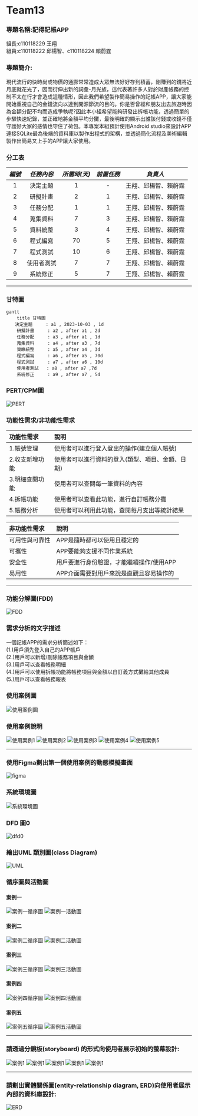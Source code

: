 # Team13
### 專題名稱:記得記帳APP  
組長:c110118229 王翔  
組員:c110118222 邱楊智、c110118224 賴蔚霆  

### 專題簡介:  
現代流行的快時尚或物價的通膨常常造成大眾無法好好存到積蓄，剛賺到的錢將近月底就花光了，因而衍伸出新的詞彙-月光族，這代表著許多人對於財產帳務的控制不太在行才會造成這種情形，因此我們希望製作簡易操作的記帳APP，讓大家能開始重視自己的金錢流向以達到開源節流的目的。你是否曾經和朋友出去旅遊時因為金額分配不均而造成爭執呢?因此本小組希望能夠研發出拆帳功能，透過簡單的步驟快速紀錄，並正確地將金額平均分攤，最後明確的顯示出誰該付錢或收錢不僅守護好大家的感情也守住了荷包。本專案本組預計使用Android studio來設計APP連接SQLite最為後端的資料庫以製作出程式的架構，並透過簡化流程及美術編輯製作出簡易又上手的APP讓大家使用。  

### 分工表
|  *編號*  |  *任務內容*  |  *所需時(天)*  |  *前置任務*  |  *負責人*  |
| :------: |   :------:  |    :------:   |   :------:  |  :------:  |
|     1    |   決定主題   |       1       |      -      |王翔、邱楊智、賴蔚霆|
|     2    |   研擬計畫   |       2       |      1      |王翔、邱楊智、賴蔚霆|
|     3    |   任務分配   |       1       |      1      |王翔、邱楊智、賴蔚霆|
|     4    |   蒐集資料   |       7       |      3      |王翔、邱楊智、賴蔚霆|
|     5    |   資料統整   |       3       |      4      |王翔、邱楊智、賴蔚霆|
|     6    |   程式編寫   |       70      |      5      |王翔、邱楊智、賴蔚霆|
|     7    |   程式測試   |       10      |      6      |王翔、邱楊智、賴蔚霆|
|     8    |  使用者測試  |       7       |      7      |王翔、邱楊智、賴蔚霆|
|     9    |  系統修正    |       5       |      7      |王翔、邱楊智、賴蔚霆|
---
### 甘特圖
```mermaid
gantt
    title 甘特圖
　　決定主題     : a1 , 2023-10-03 , 1d
    研擬計畫     : a2 , after a1 , 2d
    任務分配     : a3 , after a1 , 1d
    蒐集資料     : a4 , after a3 , 7d
    資瞭統整     : a5 , after a4 , 3d
    程式編寫     : a6 , after a5 , 70d
    程式測試     : a7 , after a6 , 10d
    使用者測試   : a8 , after a7 ,7d
    系統修正     : a9 , after a7 , 5d
```
### PERT/CPM圖
![PERT](PERT.png "PERT圖") 

### 功能性需求/非功能性需求

|功能性需求|說明|
| :------ | :------ |
| 1.帳號管理|使用者可以進行登入登出的操作(建立個人帳號) |
| 2.收支新增功能|使用者可以進行資料的登入(類型、項目、金額、日期)|
| 3.明細查閱功能|使用者可以查閱每一筆資料的內容|
| 4.拆帳功能|使用者可以查看此功能，進行自訂帳務分攤|
| 5.帳務分析|使用者可以利用此功能，查閱每月支出等統計結果|

|非功能性需求|說明|
| :-|:------|
|可用性與可靠性| APP是隨時都可以使用且穩定的|
|可攜性| APP要能夠支援不同作業系統|
|安全性| 用戶要進行身份驗證，才能繼續操作/使用APP|
|易用性| APP介面需要對用戶來說是直觀且容易操作的|  

---
### 功能分解圖(FDD)  

![FDD](功能分解圖.png "FDD圖")  

### 需求分析的文字描述  

一個記帳APP的需求分析簡述如下：  
(1.)用戶須先登入自己的APP帳戶  
(2.)用戶可以新增/刪除帳務項目與金額  
(3.)用戶可以查看帳務明細  
(4.)用戶可以使用拆帳功能將帳務項目與金額以自訂義方式攤給其他成員  
(5.)用戶可以查看帳務報表 

### 使用案例圖  
![使用案例圖](使用案例圖.png "使用案例圖")  

### 使用案例說明
![使用案例1](使用案例1.png "使用案例1") 
![使用案例2](使用案例2.png "使用案例2") 
![使用案例3](使用案例3.png "使用案例3") 
![使用案例4](使用案例4.png "使用案例4") 
![使用案例5](使用案例5.png "使用案例5") 

---

### 使用Figma劃出第一個使用案例的動態模擬畫面  
![figma](FigmaProject.png "figma") 
### 系統環境圖  
![系統環境圖](系統環境圖.png "系統環境圖") 
### DFD 圖0  
![dfd0](dfd0.png "dfd0")

### 繪出UML 類別圖(class Diagram)
![UML](UML.png "UML")

### 循序圖與活動圖

#### 案例一
![案例一循序圖](案例一循序圖.png "案例一循序圖")
![案例一活動圖](案例一活動圖.png "案例一活動圖")
#### 案例二
![案例二循序圖](案例二循序圖.png "案例二循序圖")
![案例二活動圖](案例二活動圖.png "案例二活動圖")
#### 案例三
![案例三循序圖](案例三循序圖.png "案例三循序圖")
![案例三活動圖](案例三活動圖.png "案例三活動圖")
#### 案例四
![案例四循序圖](案例四循序圖.png "案例四循序圖")
![案例四活動圖](案例四活動圖.png "案例四活動圖")
#### 案例五
![案例五循序圖](案例五循序圖.png "案例五循序圖")
![案例五活動圖](案例五活動圖.png "案例五活動圖")

---
### 請透過分鏡板(storyboard) 的形式向使用者展示初始的螢幕設計:
![案例1](1.png "圖1") 
![案例1](2.png "圖2")
![案例1](3.png "圖3")
![案例1](4.png "圖4")
![案例1](5.png "圖5") 

---

### 請劃出實體關係圖(entity-relationship diagram, ERD)向使用者展示內部的資料庫設計:
![ERD](ERD.png "ERD")


